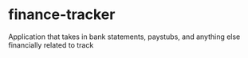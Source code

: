 # finance-tracker
Application that takes in bank statements, paystubs, and anything else financially related to track
